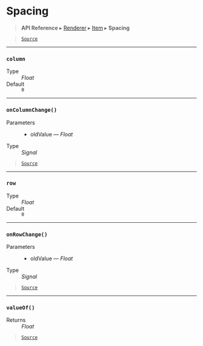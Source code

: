 # Spacing

> **API Reference** ▸ [Renderer](/api/renderer.md) ▸ [Item](/api/renderer-item.md) ▸ **Spacing**

<!-- toc -->

> [`Source`](https://github.com/Neft-io/neft/blob/f9c128ccb37aa79380c961e878cd76ec9e79c99e/src/renderer/types/basics/item/spacing.litcoffee)


* * * 

### `column`

<dl><dt>Type</dt><dd><i>Float</i></dd><dt>Default</dt><dd><code>0</code></dd></dl>


* * * 

### `onColumnChange()`

<dl><dt>Parameters</dt><dd><ul><li>oldValue — <i>Float</i></li></ul></dd><dt>Type</dt><dd><i>Signal</i></dd></dl>


> [`Source`](https://github.com/Neft-io/neft/blob/f9c128ccb37aa79380c961e878cd76ec9e79c99e/src/renderer/types/basics/item/spacing.litcoffee#signal-spacingoncolumnchangefloat-oldvalue)


* * * 

### `row`

<dl><dt>Type</dt><dd><i>Float</i></dd><dt>Default</dt><dd><code>0</code></dd></dl>


* * * 

### `onRowChange()`

<dl><dt>Parameters</dt><dd><ul><li>oldValue — <i>Float</i></li></ul></dd><dt>Type</dt><dd><i>Signal</i></dd></dl>


> [`Source`](https://github.com/Neft-io/neft/blob/f9c128ccb37aa79380c961e878cd76ec9e79c99e/src/renderer/types/basics/item/spacing.litcoffee#signal-spacingonrowchangefloat-oldvalue)


* * * 

### `valueOf()`

<dl><dt>Returns</dt><dd><i>Float</i></dd></dl>


> [`Source`](https://github.com/Neft-io/neft/blob/f9c128ccb37aa79380c961e878cd76ec9e79c99e/src/renderer/types/basics/item/spacing.litcoffee#float-spacingvalueof)

